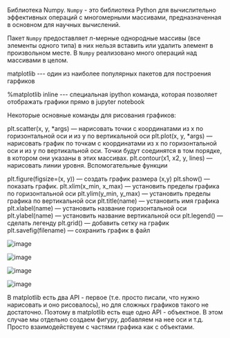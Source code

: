  Библиотека Numpy.
``Numpy`` - это библиотека Python для вычислительно эффективных операций с многомерными массивами, предназначенная в основном для научных вычислений.


Пакет ``Numpy`` предоставляет $n$-мерные однородные массивы (все элементы одного типа) в них нельзя вставить или удалить элемент в произвольном месте. 
В ``Numpy`` реализовано много операций над массивами в целом.



matplotlib --- один из наиболее популярных пакетов для построения гарфиков

%matplotlib inline --- специальная ipython команда, которая позволяет отображать графики прямо в jupyter notebook

Некоторые основные команды для рисования графиков:

plt.scatter(x, y, *args) — нарисовать точки с координатами из x по горизонтальной оси и из y по вертикальной оси
plt.plot(x, y, *args) — нарисовать график по точкам с координатами из x по горизонтальной оси и из y по вертикальной оси. Точки будут соединятся в том порядке, в котором они указаны в этих массивах.
plt.contour(x1, x2, y, lines) — нарисовать линии уровня.
Вспомогательные функции

plt.figure(figsize=(x, y)) — создать график размера (x,y)
plt.show() — показать график.
plt.xlim(x_min, x_max) — установить пределы графика по горизонтальной оси
plt.ylim(y_min, y_max) — установить пределы графика по вертикальной оси
plt.title(name) — установить имя графика
plt.xlabel(name) — установить название горизонтальной оси
plt.ylabel(name) — установить название вертикальной оси
plt.legend() — сделать легенду
plt.grid() — добавить сетку на график
plt.savefig(filename) — сохранить график в файл

![image](https://user-images.githubusercontent.com/80594181/161711085-453cfb15-245f-4a56-8853-7e27f21202f6.png)


![image](https://user-images.githubusercontent.com/80594181/161711175-c8f3f7c6-1de1-4c5d-a789-0d8ded5e55c1.png)


![image](https://user-images.githubusercontent.com/80594181/161711221-3c688b59-b0f0-45bc-9724-486e37af0777.png)


![image](https://user-images.githubusercontent.com/80594181/161711274-11f76a53-4ecf-4a55-b7f0-a1b04c93660b.png)




В matplotlib есть два API - первое  (т.е. просто писали, что нужно нарисовать и оно рисовалось), но для сложных графиков такого не достаточно.
Поэтому в matplotlib есть еще одно API - объектное. В этом случае мы отдельно создаем фигуру, добавляем на нее оси и т.д. 
Просто взаимодействуем с частями графика как с объектами.
